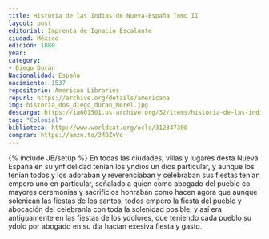 ```yaml
---
title: Historia de las Indias de Nueva-España Tomo II
layout: post
editorial: Imprenta de Ignacio Escalante
ciudad: México
edicion: 1880
year: 
category: 
- Diego Durán
Nacionalidad: España
nacimiento: 1537
repositorio: American Libraries
repurl: https://archive.org/details/americana
img: historia_dos_diego_duran_Morel.jpg
descarga: https://ia601501.us.archive.org/32/items/historia-de-las-indias-de-nueva-espana-tomo-ii/Historia%20De%20Las%20Indias%20De%20Nueva%20Espa%C3%B1a%20Tomo%20II.pdf
tag: "Colonial"
biblioteca: http://www.worldcat.org/oclc/312347300
comprar: https://amzn.to/34DZvVo
---
```

{% include JB/setup %}
En todas las ciudades, villas y lugares desta Nueva España en su ynfidelidad tenían los yndios un dios particular, y aunque los tenían todos y los adoraban y reverenciaban y celebraban sus fiestas tenían empero uno en particular, señalado a quien como abogado del pueblo co mayores ceremonias y sacrificios honraban como hacen agora que aunque solenican las fiestas de los santos, todos empero la fiesta del pueblo y abocación del celebranla con toda la solenidad posible, y así era antiguamente en las fiestas de los ydolores, que teniendo cada pueblo su ydolo por abogado en su día hacían exesiva fiesta y gasto.
